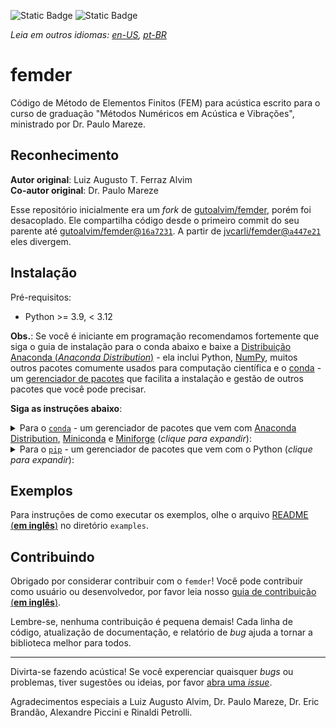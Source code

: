 ![Static Badge](https://img.shields.io/badge/python-3.9%20%7C%203.10%20%7C%203.11-blue)
![Static Badge](https://img.shields.io/badge/vers%C3%A3o-v0.2.0-orange?logo=github)

_Leia em outros idiomas: [en-US](https://github.com/jvcarli/femder/blob/main/README.md),
[pt-BR](https://github.com/jvcarli/femder/blob/main/README.pt-BR.md)_

# femder

Código de Método de Elementos Finitos (FEM) para acústica escrito para o curso
de graduação "Métodos Numéricos em Acústica e Vibrações", ministrado por Dr. Paulo Mareze.

## Reconhecimento

**Autor original**: Luiz Augusto T. Ferraz Alvim <br/>
**Co-autor original**: Dr. Paulo Mareze

Esse repositório inicialmente era um _fork_ de
[gutoalvim/femder](https://github.com/gutoalvim/femder/), porém foi desacoplado.
Ele compartilha código desde o primeiro commit do seu parente até
[gutoalvim/femder@`16a7231`](https://github.com/gutoalvim/femder/commit/16a7231).
A partir de [jvcarli/femder@`a447e21`](https://github.com/jvcarli/femder/commit/a447e21)
eles divergem.

## Instalação

Pré-requisitos:

- Python >= 3.9, < 3.12

**Obs.**: Se você é iniciante em programação recomendamos fortemente que
siga o guia de instalação para o conda abaixo e baixe a
[Distribuição Anaconda (_Anaconda Distribution_)](https://www.anaconda.com/download) - ela inclui
Python, [NumPy](https://github.com/numpy/numpy), muitos outros pacotes comumente usados
para computação científica e
o [conda](https://docs.conda.io/en/latest/) - um
[gerenciador de pacotes](https://pt.wikipedia.org/wiki/Sistema_gestor_de_pacotes)
que facilita a instalação e gestão de outros pacotes que você pode precisar.

**Siga as instruções abaixo**:

<details>

<summary>Para o <a href="https://docs.conda.io"><code>conda</code></a> - um gerenciador de pacotes que vem com <a href="https://www.anaconda.com/download">Anaconda Distribution</a>, <a href="https://docs.anaconda.com/free/miniconda/">Miniconda</a> e <a href="https://github.com/conda-forge/miniforge">Miniforge</a> (<em>clique para expandir</em>):</summary>

- Você precisará de uma [_shell_](https://pt.wikipedia.org/wiki/Shell_(computa%C3%A7%C3%A3o))
com o `conda` em seu <code><a href="https://pt.wikipedia.org/wiki/Caminho_(computa%C3%A7%C3%A3o)">caminho <em>(PATH)</em></a></code>.

  Se você usa o Windows e instalou Anaconda Distribution, Miniconda, ou Miniforge,
  terá acesso aos programas **`Anaconda Prompt`**,
  **`Anaconda Prompt (miniconda3)`**, ou **`Miniforge Prompt`**, respectivamente.
  Procure por eles no menu iniciar do Windows.

- Crie e ative seu ambiente (_environment_) `conda`:

  É uma boa prática criar um novo `conda` _environment_ para cada projeto em
  que você trabalha. Isso propicia um melhor gerenciamento e isolamento de dependências
  e promove um fluxo de trabalho mais limpo.

  Você **DEVE** usar Python >= 3.9, < 3.12.

  ```
  conda create -n meuenv python=3.9
  conda activate meuenv
  ```

- Instale o `femder` usando o `pip`:

  ```
  pip install femder
  ```

</details>

<details>

<summary>Para o <a href="https://pip.pypa.io/en/stable/getting-started/"><code>pip</code></a> - um gerenciador de pacotes que vem com o Python (<em>clique para expandir</em>):</summary>

- Etapa opcional (**recomendado**) - considere usar um [ambiente virtual (_virtual environment_)](https://docs.python.org/pt-br/3/library/venv.html):

  É uma boa prática criar um novo _virtual environment_ para cada projeto em
  que você trabalha. Isso propicia um melhor gerenciamento e isolamento de dependências
  e promove um fluxo de trabalho mais limpo.

  - Crie seu _virtual environment_ como de costume:

    ```
    python -m venv venv
    ```

  - Ative o _virtual environment_:

    - Se você usa o Windows:

      ```
      .\venv\Scripts\activate
      ```

    - Se você usa o macOS ou uma distribuição Linux:

      ```
      source venv/bin/activate
      ```

- Instale o `femder` usando o `pip`:

  ```
  pip install femder
  ```

</details>

## Exemplos

Para instruções de como executar os exemplos,
olhe o arquivo [README (**em inglês**)](https://github.com/jvcarli/femder/tree/main/examples) no
diretório `examples`.

## Contribuindo

Obrigado por considerar contribuir com o `femder`!
Você pode contribuir como usuário ou desenvolvedor,
por favor leia nosso [guia de contribuição (**em inglês**)](https://github.com/jvcarli/femder/blob/main/CONTRIBUTING.md).

Lembre-se, nenhuma contribuição é pequena demais! Cada linha de código, atualização de documentação,
e relatório de _bug_ ajuda a tornar a biblioteca melhor para todos.

---

Divirta-se fazendo acústica! Se você experenciar quaisquer _bugs_ ou problemas, tiver sugestões ou ideias,
por favor [abra uma _issue_](https://github.com/jvcarli/femder/issues/new).

Agradecimentos especiais a Luiz Augusto Alvim, Dr. Paulo Mareze, Dr. Eric Brandão, Alexandre Piccini e Rinaldi Petrolli.
